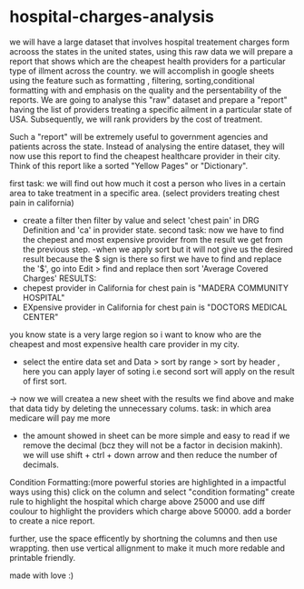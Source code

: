 # hospital-charges-analysis
we will have a large dataset that involves hospital treatement charges form acrooss the states in the united states,
using this raw data we will prepare a report that shows which are the cheapest health providers for a particular type of illment across the country.
we will accomplish in google sheets using the feature such as formatting , filtering, sorting,conditional formatting with and emphasis on the quality and the persentability of the reports.
We are going to analyse this "raw" dataset and prepare a "report" having the list of providers treating a specific ailment in a particular state of USA. Subsequently, we will rank providers by the cost of treatment.

Such a "report" will be extremely useful to government agencies and patients across the state. Instead of analysing the entire dataset, they will now use this report to find the cheapest healthcare provider in their city. Think of this report like a sorted "Yellow Pages" or "Dictionary".

first task:
we will find out how much it cost a person who lives in a certain area to take treatment in a specific area. (select providers treating chest pain in california)
- create a filter then filter by value and select 'chest pain' in DRG Definition and 'ca' in provider state.
second task:
now we have to find the chepest and most expensive provider from the result we get from the previous step.
-when we apply sort but it will not give us the desired result because the $ sign is there so first we have to find and replace the '$',
go into Edit > find and replace 
then sort 'Average Covered Charges' 
RESULTS:
- chepest provider in California for chest pain is "MADERA COMMUNITY HOSPITAL"
- EXpensive provider in California for chest pain is "DOCTORS MEDICAL CENTER"

you know state is a very large region so i want to know who are the cheapest and most expensive health care provider in my city.
- select the entire data set and Data > sort by range > sort by header , here you can apply layer of soting i.e second sort will apply on the result of first sort.

-> now we will createa a new sheet with the results we find above and make that data tidy by deleting the unnecessary colums.
task: in which area medicare will pay me more
- the amount showed in sheet can be more simple and easy to read if we remove the decimal (bcz they will not be a factor in decision makinh).
 we will use shift + ctrl + down arrow and then reduce the number of decimals.
 
 
Condition Formatting:(more powerful stories are highlighted in a impactful ways using this)
click on the column and select "condition formating" create rule to highlight the hospital which charge above 25000 and use diff coulour to highlight 
the providers which charge above 50000.
add a border to create a nice report.

further, use the space efficently by shortning the columns and then use wrappting.
then use vertical allignment to make it much more redable and printable friendly.

made with love :)
